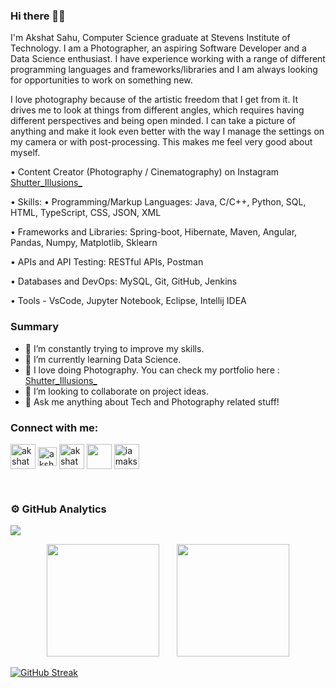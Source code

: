 ### Hi there 👋🏻

I'm Akshat Sahu, Computer Science graduate at Stevens Institute of Technology. I am a Photographer, an aspiring Software Developer and a Data Science enthusiast. I have experience working with a range of different programming languages and frameworks/libraries and I am always looking for opportunities to work on something new.

I love photography because of the artistic freedom that I get from it. It drives me to look at things from different angles, which requires having different perspectives and being open minded. I can take a picture of anything and make it look even better with the way I manage the settings on my camera or with post-processing. This makes me feel very good about myself. 

• Content Creator (Photography / Cinematography) on Instagram  [Shutter_Illusions_](https://www.instagram.com/shutter_illusions_/) 

• Skills:
  • Programming/Markup Languages: Java, C/C++, Python, SQL, HTML, TypeScript, CSS, JSON, XML

  • Frameworks and Libraries: Spring-boot, Hibernate, Maven, Angular, Pandas, Numpy, Matplotlib, Sklearn 
  
  • APIs and API Testing: RESTful APIs, Postman 
  
  • Databases and DevOps: MySQL, Git, GitHub, Jenkins
  
  • Tools - VsCode, Jupyter Notebook, Eclipse, Intellij IDEA


### Summary

- 🔭 I’m constantly trying to improve my skills.
- 🌱 I’m currently learning Data Science.
- 📸 I love doing Photography. You can check my portfolio here :  [Shutter_Illusions_](https://www.instagram.com/shutter_illusions_/) 
- 👯 I’m looking to collaborate on project ideas.
- 💬 Ask me anything about Tech and Photography related stuff!

<h3 align="left">Connect with me:</h3>
<p align="left">
<a href="https://www.linkedin.com/in/akshat2634/" target="blank"><img align="center" src="https://img.icons8.com/color/48/000000/linkedin-2--v1.png" alt="akshat2634" height="40" width="40" /></a>
<a href="https://www.kaggle.com/akshatsahu2634" target="blank"><img align="center" src="https://raw.githubusercontent.com/rahuldkjain/github-profile-readme-generator/master/src/images/icons/Social/kaggle.svg" alt="akshatsahu2634" height="30" width="30" /></a>
<a href="https://www.hackerrank.com/akshat2634" target="blank"><img align="center" src="https://raw.githubusercontent.com/rahuldkjain/github-profile-readme-generator/master/src/images/icons/Social/hackerrank.svg" alt="akshat2634" height="40" width="40" /></a>
<a href="mailto:akshatsahu1@gmail.com" title="Mail me" target="_blank" onclick="window.open('your WS URL');">
<img align="center" src="https://img.icons8.com/color/48/000000/gmail-new.png" height="40" width="40"/></a>
<a href="https://www.instagram.com/iamakshatsahu/" target="blank"><img align="center" src="https://raw.githubusercontent.com/rahuldkjain/github-profile-readme-generator/master/src/images/icons/Social/instagram.svg" alt="iamakshatsahu" height="40" width="40" /></a>  
</p> <br>

### ⚙️ GitHub Analytics

<img src="https://komarev.com/ghpvc/?username=Akshat2634&label=Profile+Views">    

<p align="center">
<img height="180em" src="https://github-readme-stats.vercel.app/api?username=Akshat2634&count_private=true&show_icons=true&theme=algolia">
&nbsp &nbsp &nbsp
<img height="180em" src ="https://github-readme-stats.vercel.app/api/top-langs/?username=Akshat2634&layout=compact&theme=algolia">
</p>

[![GitHub Streak](https://github-readme-streak-stats.herokuapp.com?user=Akshat2634&theme=algolia&date_format=M%20j%5B%2C%20Y%5D)](https://git.io/streak-stats)




